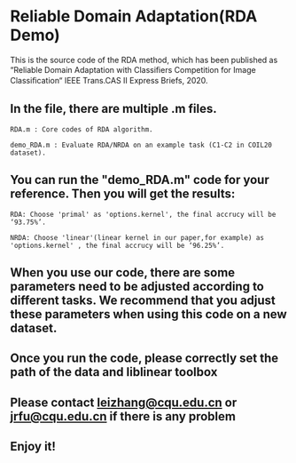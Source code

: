 # Reliable Domain Adaptation(RDA Demo)
This is the source code of the RDA method, which has been published as “Reliable Domain Adaptation with Classiﬁers Competition for Image Classiﬁcation“ IEEE Trans.CAS II Express Briefs, 2020. 

## In the file, there are multiple .m files.

`RDA.m : Core codes of RDA algorithm.`

`demo_RDA.m : Evaluate RDA/NRDA on an example task (C1-C2 in COIL20 dataset).`

## You can run the "demo_RDA.m" code for your reference. Then you will get the results:

`RDA: Choose 'primal' as 'options.kernel', the final accrucy will be ‘93.75%’.`

`NRDA: Choose 'linear'(linear kernel in our paper,for example) as 'options.kernel' , the final accrucy will be ‘96.25%’.`

## When you use our code, there are some parameters need to be adjusted according to different tasks. We recommend that you adjust these parameters when using this code on a new dataset.

## Once you run the code, please correctly set the path of the data and liblinear toolbox

## Please contact leizhang@cqu.edu.cn or jrfu@cqu.edu.cn if there is any problem

## Enjoy it!
